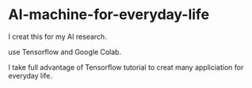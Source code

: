 # AI-machine-for-everyday-life

I creat this for my AI research.

use Tensorflow and Google Colab.

I take full advantage of Tensorflow tutorial to creat many appliciation for everyday life.
